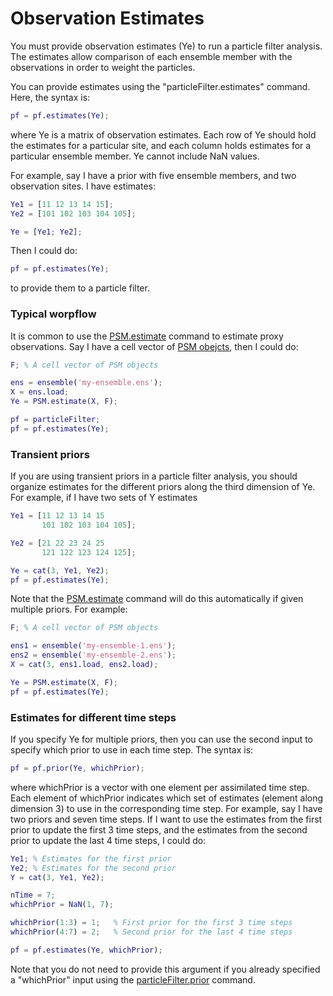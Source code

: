 # Observation Estimates
You must provide observation estimates (Ye) to run a particle filter analysis. The estimates allow comparison of each ensemble member with the observations in order to weight the particles.

You can provide estimates using the "particleFilter.estimates" command. Here, the syntax is:
```matlab
pf = pf.estimates(Ye);
```
where Ye is a matrix of observation estimates. Each row of Ye should hold the estimates for a particular site, and each column holds estimates for a particular ensemble member. Ye cannot include NaN values.

For example, say I have a prior with five ensemble members, and two observation sites. I have estimates:
```matlab
Ye1 = [11 12 13 14 15];
Ye2 = [101 102 103 104 105];

Ye = [Ye1; Ye2];
```
Then I could do:
```matlab
pf = pf.estimates(Ye);
```
to provide them to a particle filter.

### Typical worpflow
It is common to use the [PSM.estimate](../PSM/estimate) command to estimate proxy observations. Say I have a cell vector of [PSM obejcts](../PSM/object), then I could do:
```matlab
F; % A cell vector of PSM objects

ens = ensemble('my-ensemble.ens');
X = ens.load;
Ye = PSM.estimate(X, F);

pf = particleFilter;
pf = pf.estimates(Ye);
```

### Transient priors
If you are using transient priors in a particle filter analysis, you should organize estimates for the different priors along the third dimension of Ye. For example, if I have two sets of Y estimates
```matlab
Ye1 = [11 12 13 14 15
       101 102 103 104 105];

Ye2 = [21 22 23 24 25
       121 122 123 124 125];

Ye = cat(3, Ye1, Ye2);
pf = pf.estimates(Ye);
```

Note that the [PSM.estimate](../PSM/estimate) command will do this automatically if given multiple priors. For example:
```matlab
F; % A cell vector of PSM objects

ens1 = ensemble('my-ensemble-1.ens');
ens2 = ensemble('my-ensemble-2.ens');
X = cat(3, ens1.load, ens2.load);

Ye = PSM.estimate(X, F);
pf = pf.estimates(Ye);
```

### Estimates for different time steps

If you specify Ye for multiple priors, then you can use the second input to specify which prior to use in each time step. The syntax is:
```matlab
pf = pf.prior(Ye, whichPrior);
```
where whichPrior is a vector with one element per assimilated time step. Each element of whichPrior indicates which set of estimates (element along dimension 3) to use in the corresponding time step. For example, say I have two priors and seven time steps. If I want to use the estimates from the first prior to update the first 3 time steps, and the estimates from the second prior to update the last 4 time steps, I could do:
```matlab
Ye1; % Estimates for the first prior
Ye2; % Estimates for the second prior
Y = cat(3, Ye1, Ye2);

nTime = 7;
whichPrior = NaN(1, 7);

whichPrior(1:3) = 1;   % First prior for the first 3 time steps
whichPrior(4:7) = 2;   % Second prior for the last 4 time steps

pf = pf.estimates(Ye, whichPrior);
```

Note that you do not need to provide this argument if you already specified a "whichPrior" input using the [particleFilter.prior](prior) command.
